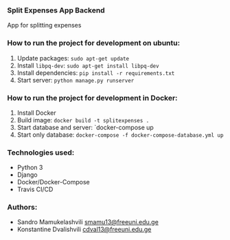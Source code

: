### Split Expenses App Backend
App for splitting expenses

### How to run the project for development on ubuntu:
1. Update packages: `sudo apt-get update`
2. Install `libpq-dev`: `sudo apt-get install libpq-dev`
3. Install dependencies: `pip install -r requirements.txt`
4. Start server: `python manage.py runserver`

### How to run the project for development in Docker:
1. Install Docker
2. Build image: `docker build -t splitexpenses .`
3. Start database and server: `docker-compose up
4. Start only database: `docker-compose -f docker-compose-database.yml up`

### Technologies used:
* Python 3
* Django
* Docker/Docker-Compose
* Travis CI/CD

### Authors:
* Sandro Mamukelashvili smamu13@freeuni.edu.ge
* Konstantine Dvalishvili cdval13@freeuni.edu.ge 